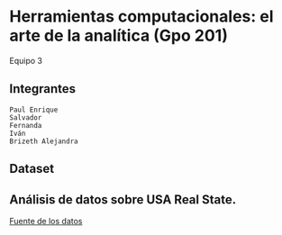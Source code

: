 # Herramientas computacionales: el arte de la analítica (Gpo 201)
Equipo 3

## Integrantes
    Paul Enrique
    Salvador
    Fernanda
    Iván
    Brizeth Alejandra
    
## Dataset
## Análisis de datos sobre USA Real State.
[Fuente de los datos](https://www.kaggle.com/datasets/ahmedshahriarsakib/usa-real-estate-dataset)
